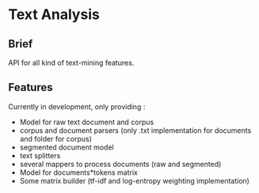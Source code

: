 Text Analysis
=============

Brief
-----
API for all kind of text-mining features.

Features
--------
Currently in development, only providing :

- Model for raw text document and corpus
- corpus and document parsers (only .txt implementation for documents and folder for corpus)
- segmented document model
- text splitters
- several mappers to process documents (raw and segmented)
- Model for documents*tokens matrix
- Some matrix builder (tf-idf and log-entropy weighting implementation)

